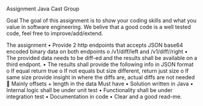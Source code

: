 Assignment Java Cast Group

Goal
The goal of this assignment is to show your coding skills and what you value in software engineering. We belive that a good code is a well tested code, feel free to improve/add/extend.

The assignment
•	Provide 2 http endpoints that accepts JSON base64 encoded binary data on both endpoints
o	<host>/v1/diff<ID>/left and <host>/v1/diff/<ID>/right
•	The provided data needs to be diff-ed and the results shall be available on a third endpont.
•	The results shall provide the following info in JSON format
o	If equal return true
o	If not equals but size different, return just size
o	If same size provide insight in where the diffs are, actual diffs are not needed
	Mainly offsets + length in the data
Must have
•	Solution written in Java
•	Internal logic shall be under unit test
•	Functionality shall be under integration test
•	Documentation in code
•	Clear and a good read-me.
